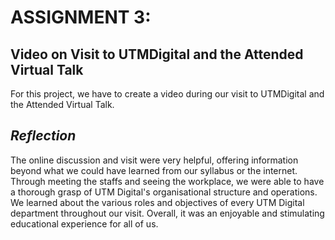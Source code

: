 # ASSIGNMENT 3:

## **Video on Visit to UTMDigital and the Attended Virtual Talk**

For this project, we have to create a video during our visit to UTMDigital and the Attended Virtual Talk.

## *Reflection*

The online discussion and visit were very helpful, offering information beyond what we could have learned from our syllabus or the internet. Through meeting the staffs and seeing the workplace, we were able to have a thorough grasp of UTM Digital's organisational structure and operations. We learned about the various roles and objectives of every UTM Digital department throughout our visit. Overall, it was an enjoyable and stimulating educational experience for all of us.

